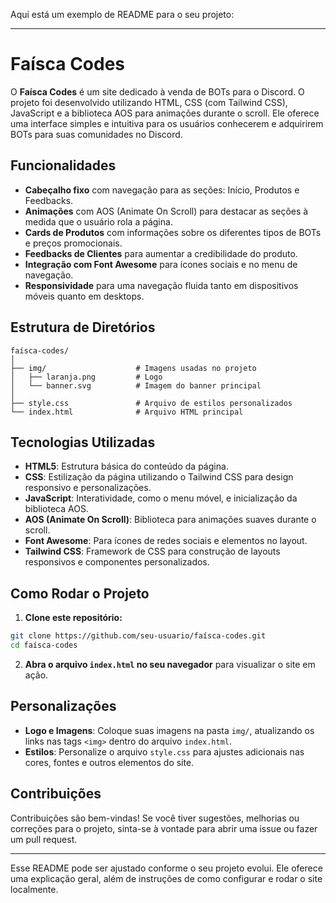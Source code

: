 Aqui está um exemplo de README para o seu projeto:

---

# Faísca Codes

O **Faísca Codes** é um site dedicado à venda de BOTs para o Discord. O projeto foi desenvolvido utilizando HTML, CSS (com Tailwind CSS), JavaScript e a biblioteca AOS para animações durante o scroll. Ele oferece uma interface simples e intuitiva para os usuários conhecerem e adquirirem BOTs para suas comunidades no Discord.

## Funcionalidades

- **Cabeçalho fixo** com navegação para as seções: Início, Produtos e Feedbacks.
- **Animações** com AOS (Animate On Scroll) para destacar as seções à medida que o usuário rola a página.
- **Cards de Produtos** com informações sobre os diferentes tipos de BOTs e preços promocionais.
- **Feedbacks de Clientes** para aumentar a credibilidade do produto.
- **Integração com Font Awesome** para ícones sociais e no menu de navegação.
- **Responsividade** para uma navegação fluida tanto em dispositivos móveis quanto em desktops.

## Estrutura de Diretórios

```
faísca-codes/
│
├── img/                    # Imagens usadas no projeto
│   ├── laranja.png         # Logo
│   └── banner.svg          # Imagem do banner principal
│
├── style.css               # Arquivo de estilos personalizados
└── index.html              # Arquivo HTML principal
```

## Tecnologias Utilizadas

- **HTML5**: Estrutura básica do conteúdo da página.
- **CSS**: Estilização da página utilizando o Tailwind CSS para design responsivo e personalizações.
- **JavaScript**: Interatividade, como o menu móvel, e inicialização da biblioteca AOS.
- **AOS (Animate On Scroll)**: Biblioteca para animações suaves durante o scroll.
- **Font Awesome**: Para ícones de redes sociais e elementos no layout.
- **Tailwind CSS**: Framework de CSS para construção de layouts responsivos e componentes personalizados.

## Como Rodar o Projeto

1. **Clone este repositório:**

```bash
git clone https://github.com/seu-usuario/faísca-codes.git
cd faísca-codes
```

2. **Abra o arquivo `index.html` no seu navegador** para visualizar o site em ação.

## Personalizações

- **Logo e Imagens**: Coloque suas imagens na pasta `img/`, atualizando os links nas tags `<img>` dentro do arquivo `index.html`.
- **Estilos**: Personalize o arquivo `style.css` para ajustes adicionais nas cores, fontes e outros elementos do site.

## Contribuições

Contribuições são bem-vindas! Se você tiver sugestões, melhorias ou correções para o projeto, sinta-se à vontade para abrir uma issue ou fazer um pull request.

---

Esse README pode ser ajustado conforme o seu projeto evolui. Ele oferece uma explicação geral, além de instruções de como configurar e rodar o site localmente.
